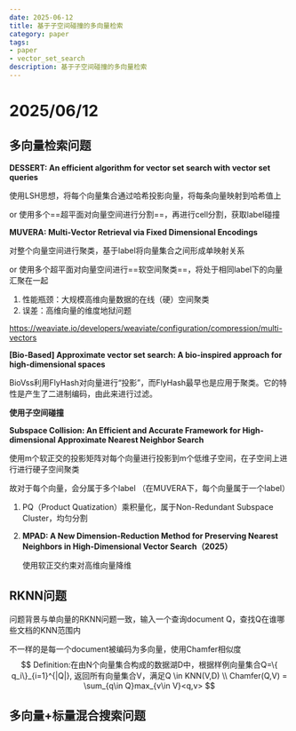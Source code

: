 ```yaml
---
date: 2025-06-12
title: 基于子空间碰撞的多向量检索
category: paper
tags:
- paper
- vector_set_search
description: 基于子空间碰撞的多向量检索
---
```


# 2025/06/12

## 多向量检索问题

**DESSERT: An efficient algorithm for vector set search with vector set queries**

使用LSH思想，将每个向量集合通过哈希投影向量，将每条向量映射到哈希值上

or 使用多个==超平面对向量空间进行分割==，再进行cell分割，获取label碰撞

**MUVERA: Multi-Vector Retrieval via Fixed Dimensional Encodings**

对整个向量空间进行聚类，基于label将向量集合之间形成单映射关系

or 使用多个超平面对向量空间进行==软空间聚类==，将处于相同label下的向量汇聚在一起

1. 性能瓶颈：大规模高维向量数据的在线（硬）空间聚类
2. 误差：高维向量的维度地狱问题

https://weaviate.io/developers/weaviate/configuration/compression/multi-vectors

**[Bio-Based] Approximate vector set search: A bio-inspired approach for high-dimensional spaces**

BioVss利用FlyHash对向量进行“投影”，而FlyHash最早也是应用于聚类。它的特性是产生了二进制编码，由此来进行过滤。

**使用子空间碰撞**

**Subspace Collision: An Efficient and Accurate Framework for High-dimensional Approximate Nearest Neighbor Search**

使用m个软正交的投影矩阵对每个向量进行投影到m个低维子空间，在子空间上进行进行硬子空间聚类

故对于每个向量，会分属于多个label （在MUVERA下，每个向量属于一个label）

1. PQ（Product Quatization）乘积量化，属于Non-Redundant Subspace Cluster，均匀分割

2. **MPAD: A New Dimension-Reduction Method for Preserving Nearest Neighbors in High-Dimensional Vector Search（2025）**

   使用软正交约束对高维向量降维

## RKNN问题

问题背景与单向量的RKNN问题一致，输入一个查询document Q，查找Q在谁哪些文档的KNN范围内

不一样的是每一个document被编码为多向量，使用Chamfer相似度
$$
Definition:在由N个向量集合构成的数据湖D中，根据样例向量集合Q=\{ q_i\}_{i=1}^{|Q|}, 返回所有向量集合V，满足Q \in KNN(V,D) \\
Chamfer(Q,V) = \sum_{q\in Q}max_{v\in V}<q,v>
$$

## **多向量+标量混合搜索问题**

